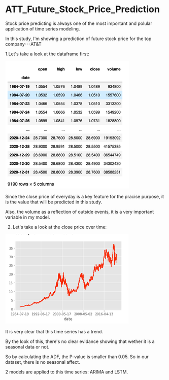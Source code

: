 # ATT_Future_Stock_Price_Prediction



Stock price predicting is always one of the most important and polular application of time series modeling.

In this study, I'm showing a prediction of future stock price for the top company---AT&T


1.Let's take a look at the dataframe first:

![Screenshot](1.png)

Since the close price of everyday is a key feature for the pracise purpose, it is the value that will be predicted in this study.

Also, the volume as a reflection of outside events, it is a very important variable in my model.

2. Let's take a look at the close price over time:

![Screenshot](2.png)

It is very clear that this time series has a trend. 

By the look of this, there's no clear evidance showing that wether it is a seasonal data or not.

So by calculating the ADF, the P-value is smaller than 0.05. So in our dataset, there is no seasonal affect.

2 models are applied to this time series: ARIMA and LSTM.



